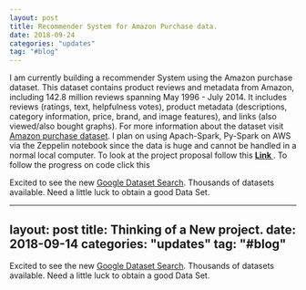 ```yaml
---
layout: post
title: Recommender System for Amazon Purchase data. 
date: 2018-09-24
categories: "updates"
tag: "#blog"
---
```


I am currently building a recommender System using the Amazon purchase dataset. 
This dataset contains product reviews and metadata from Amazon, including 142.8 million reviews spanning May 1996 - July 2014. It includes reviews (ratings, text, helpfulness votes), product metadata (descriptions, category information, price, brand, and image features), and links (also viewed/also bought graphs). For more information about the dataset visit <a href="http://jmcauley.ucsd.edu/data/amazon/links.html">Amazon purchase dataset</a>. 
I plan on using Apach-Spark, Py-Spark on AWS via the Zeppelin notebook since the data is huge and cannot be handled in a normal local computer. To look at the project proposal follow this <a  href="/papers/Recommender_System_project_proposal.pdf"  style="font-weight: bolder;"> Link </a>. To follow the progress on code click this 

Excited to see the new <a href="https://toolbox.google.com/datasetsearch">Google Dataset Search</a>. Thousands of datasets available. Need a little luck to obtain a good Data Set.

---
layout: post
title: Thinking of a New project. 
date: 2018-09-14
categories: "updates"
tag: "#blog"
---

Excited to see the new <a href="https://toolbox.google.com/datasetsearch">Google Dataset Search</a>. Thousands of datasets available. Need a little luck to obtain a good Data Set.
